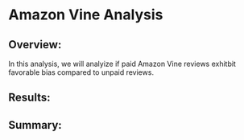 # Amazon Vine Analysis

## Overview:
In this analysis, we will analyize if paid Amazon Vine reviews exhitbit favorable bias compared to unpaid reviews.

## Results:


## Summary:
